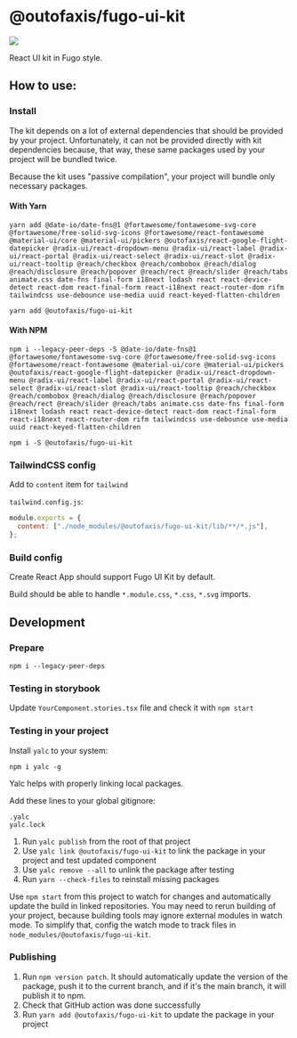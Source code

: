 # @outofaxis/fugo-ui-kit

<a href="https://www.chromatic.com/library?appId=62e175a10aef0868688d91fa"><img src="https://img.shields.io/badge/storybook-open-green"/></a>

React UI kit in Fugo style.

## How to use:

### Install

The kit depends on a lot of external dependencies that should be provided by your project.
Unfortunately, it can not be provided directly with kit dependencies because,
that way, these same packages used by your project will be bundled twice.

Because the kit uses "passive compilation", your project will bundle only necessary packages.

#### With Yarn

```shell
yarn add @date-io/date-fns@1 @fortawesome/fontawesome-svg-core @fortawesome/free-solid-svg-icons @fortawesome/react-fontawesome @material-ui/core @material-ui/pickers @outofaxis/react-google-flight-datepicker @radix-ui/react-dropdown-menu @radix-ui/react-label @radix-ui/react-portal @radix-ui/react-select @radix-ui/react-slot @radix-ui/react-tooltip @reach/checkbox @reach/combobox @reach/dialog @reach/disclosure @reach/popover @reach/rect @reach/slider @reach/tabs animate.css date-fns final-form i18next lodash react react-device-detect react-dom react-final-form react-i18next react-router-dom rifm tailwindcss use-debounce use-media uuid react-keyed-flatten-children
```

```shell
yarn add @outofaxis/fugo-ui-kit
```

#### With NPM

```shell
npm i --legacy-peer-deps -S @date-io/date-fns@1 @fortawesome/fontawesome-svg-core @fortawesome/free-solid-svg-icons @fortawesome/react-fontawesome @material-ui/core @material-ui/pickers @outofaxis/react-google-flight-datepicker @radix-ui/react-dropdown-menu @radix-ui/react-label @radix-ui/react-portal @radix-ui/react-select @radix-ui/react-slot @radix-ui/react-tooltip @reach/checkbox @reach/combobox @reach/dialog @reach/disclosure @reach/popover @reach/rect @reach/slider @reach/tabs animate.css date-fns final-form i18next lodash react react-device-detect react-dom react-final-form react-i18next react-router-dom rifm tailwindcss use-debounce use-media uuid react-keyed-flatten-children
```

```shell
npm i -S @outofaxis/fugo-ui-kit
```

### TailwindCSS config

Add to `content` item for `tailwind`

`tailwind.config.js`:

```js
module.exports = {
  content: ["./node_modules/@outofaxis/fugo-ui-kit/lib/**/*.js"],
};
```

### Build config

Create React App should support Fugo UI Kit by default.

Build should be able to handle `*.module.css`, `*.css`, `*.svg` imports.

## Development

### Prepare

```shell
npm i --legacy-peer-deps
```

### Testing in storybook

Update `YourComponent.stories.tsx` file and check it with `npm start`

### Testing in your project

Install `yalc` to your system:

```shell
npm i yalc -g
```

Yalc helps with properly linking local packages.

Add these lines to your global gitignore:

```gitignore
.yalc
yalc.lock
```

1. Run `yalc publish` from the root of that project
2. Use `yalc link @outofaxis/fugo-ui-kit` to link the package in your project and test updated component
3. Use `yalc remove --all` to unlink the package after testing
4. Run `yarn --check-files` to reinstall missing packages

Use `npm start` from this project to watch for changes
and automatically update the build in linked repositories.
You may need to rerun building of your project, because building tools may ignore external modules in watch mode.
To simplify that, config the watch mode to track files in `node_modules/@outofaxis/fugo-ui-kit`.

### Publishing

1. Run `npm version patch`. It should automatically update the version of the package, push it to the current branch, and if it's the main branch, it will publish it to npm.
2. Check that GitHub action was done successfully
3. Run `yarn add @outofaxis/fugo-ui-kit` to update the package in your project
